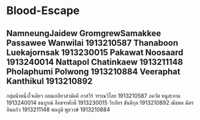 # Blood-Escape
NamneungJaidew GromgrewSamakkee
Passawee Wanwilai 1913210587
Thanaboon Luekajornsak 1913230015
Pakawat Noosaard 1913240014
Nattapol Chatinkaew 1913211148
Pholaphumi Polwong 1913210884
Veeraphat Kanthikul 1913210892
--------------------------------------------------------
กลุ่มน้ำหนึ่งใจเดียว กลมเกลียวสามัคคี
ภาสวีร์ วรรณวิไลย 1913210587
ภควัต หนูสะอาด 1913240014
ธนบูรณ์ ลือขจรศักดิ์ 1913230015
วีรภัทร ขันติกุล 1913210892
ณัธพล ฉัตรอินแก้ว 1913211148
พลภูมิ พูลวงษ์ 1913210884
